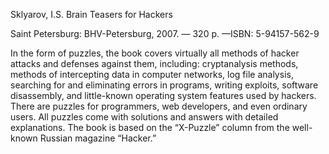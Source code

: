 
Sklyarov, I.S. Brain Teasers for Hackers

Saint Petersburg: BHV-Petersburg, 2007. — 320 p. —ISBN: 5-94157-562-9

In the form of puzzles, the book covers virtually all methods of hacker attacks and defenses against them, including: cryptanalysis methods, methods of intercepting data in computer networks, log file analysis, searching for and eliminating errors in programs, writing exploits, software disassembly, and little-known operating system features used by hackers. There are puzzles for programmers, web developers, and even ordinary users. All puzzles come with solutions and answers with detailed explanations. The book is based on the “X-Puzzle” column from the well-known Russian magazine “Hacker.”


